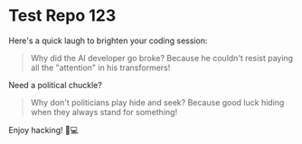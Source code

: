 # Test Repo 123

Here's a quick laugh to brighten your coding session:

> Why did the AI developer go broke?
> Because he couldn't resist paying all the "attention" in his transformers!

Need a political chuckle?
> Why don't politicians play hide and seek?
> Because good luck hiding when they always stand for something!

Enjoy hacking! 🤖💻
